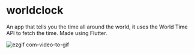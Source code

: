 # worldclock

An app that tells you the time all around the world, it uses the World Time API to fetch the time.
Made using Flutter.

![ezgif com-video-to-gif](https://user-images.githubusercontent.com/48356056/91601089-acab0500-e986-11ea-9188-eb6c30bbae1b.gif)

